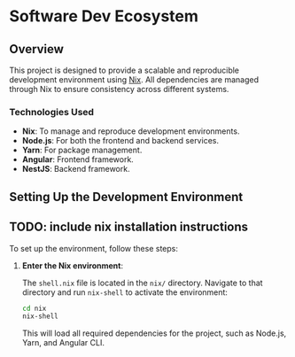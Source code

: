 # Software Dev Ecosystem

## Overview

This project is designed to provide a scalable and reproducible development environment using [Nix](https://nixos.org/). All dependencies are managed through Nix to ensure consistency across different systems.

### Technologies Used
- **Nix**: To manage and reproduce development environments.
- **Node.js**: For both the frontend and backend services.
- **Yarn**: For package management.
- **Angular**: Frontend framework.
- **NestJS**: Backend framework.

## Setting Up the Development Environment

## TODO: include nix installation instructions

To set up the environment, follow these steps:

1. **Enter the Nix environment**:

   The `shell.nix` file is located in the `nix/` directory. Navigate to that directory and run `nix-shell` to activate the environment:

   ```bash
   cd nix
   nix-shell
   ```

   This will load all required dependencies for the project, such as Node.js, Yarn, and Angular CLI.
